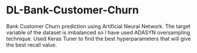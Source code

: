 # DL-Bank-Customer-Churn
Bank Customer Churn prediction using Artificial Neural Network.
The target variable of the dataset is imbalanced so I have used ADASYN oversampling technique.
Used Keras Tuner to find the best hyperparameters that will give the best recall value.
